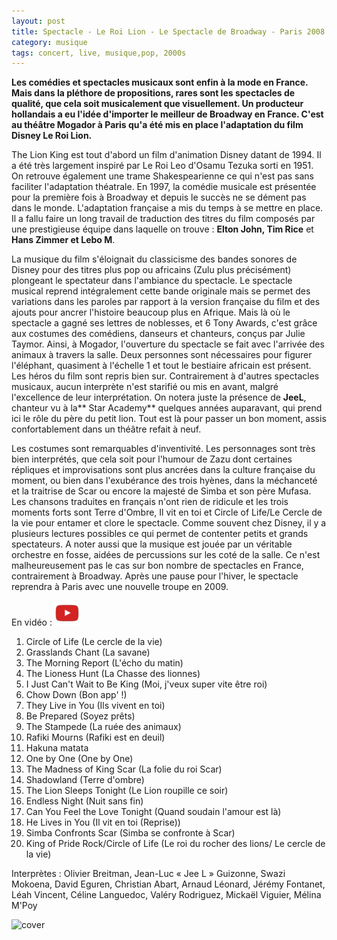 ```yaml
---
layout: post
title: Spectacle - Le Roi Lion - Le Spectacle de Broadway - Paris 2008
category: musique
tags: concert, live, musique,pop, 2000s
---
```


**Les comédies et spectacles musicaux sont enfin à la mode en France. Mais dans la pléthore de propositions, rares sont les spectacles de qualité, que cela soit musicalement que visuellement. Un producteur hollandais a eu l'idée d'importer le meilleur de Broadway en France. C'est au théâtre Mogador à Paris qu'a été mis en place l'adaptation du film Disney Le Roi Lion.**

The Lion King est tout d'abord un film d'animation Disney datant de 1994. Il a été très largement inspiré par Le Roi Leo d'Osamu Tezuka sorti en 1951. On retrouve également une trame Shakespearienne ce qui n'est pas sans faciliter l'adaptation théatrale. En 1997, la comédie musicale est présentée pour la première fois à Broadway et depuis le succès ne se dément pas dans le monde. L'adaptation française a mis du temps à se mettre en place. Il a fallu faire un long travail de traduction des titres du film composés par une prestigieuse équipe dans laquelle on trouve : **Elton John, Tim Rice** et **Hans Zimmer et Lebo M**.

La musique du film s'éloignait du classicisme des bandes sonores de Disney pour des titres plus pop ou africains (Zulu plus précisément) plongeant le spectateur dans l'ambiance du spectacle. Le spectacle musical reprend intégralement cette bande originale mais se permet des variations dans les paroles par rapport à la version française du film et des ajouts pour ancrer l'histoire beaucoup plus en Afrique. Mais là où le spectacle a gagné ses lettres de noblesses, et 6 Tony Awards, c'est grâce aux costumes des comédiens, danseurs et chanteurs, conçus par Julie Taymor. Ainsi, à Mogador, l'ouverture du spectacle se fait avec l'arrivée des animaux à travers la salle. Deux personnes sont nécessaires pour figurer l'éléphant, quasiment à l'échelle 1 et tout le bestiaire africain est présent. Les héros du film sont repris bien sur. Contrairement à d'autres spectacles musicaux, aucun interprète n'est starifié ou mis en avant, malgré l'excellence de leur interprétation. On notera juste la présence de **JeeL**, chanteur vu à la** Star Academy** quelques années auparavant, qui prend ici le rôle du père du petit lion. Tout est là pour passer un bon moment, assis confortablement dans un théâtre refait à neuf.

Les costumes sont remarquables d'inventivité. Les personnages sont très bien interprétés, que cela soit pour l'humour de Zazu dont certaines répliques et improvisations sont plus ancrées dans la culture française du moment, ou bien dans l'exubérance des trois hyènes, dans la méchanceté et la traitrise de Scar ou encore la majesté de Simba et son père Mufasa. Les chansons traduites en français n'ont rien de ridicule et les trois moments forts sont Terre d'Ombre, Il vit en toi et Circle of Life/Le Cercle de la vie pour entamer et clore le spectacle. Comme souvent chez Disney, il y a plusieurs lectures possibles ce qui permet de contenter petits et grands spectateurs. A noter aussi que la musique est jouée par un véritable orchestre en fosse, aidées de percussions sur les coté de la salle. Ce n'est malheureusement pas le cas sur bon nombre de spectacles en France, contrairement à Broadway. Après une pause pour l'hiver, le spectacle reprendra à Paris avec une nouvelle troupe en 2009.


En vidéo : [![video](/images/youtube.png)](https://www.youtube.com/watch?v=gp8IjALi-Lk)

1. Circle of Life (Le cercle de la vie)
2. Grasslands Chant (La savane) 
3. The Morning Report (L'écho du matin)
4. The Lioness Hunt (La Chasse des lionnes) 
5. I Just Can't Wait to Be King (Moi, j'veux super vite être roi) 
6. Chow Down (Bon app' !) 
7. They Live in You (Ils vivent en toi) 
8. Be Prepared (Soyez prêts) 
9. The Stampede (La ruée des animaux) 
10. Rafiki Mourns (Rafiki est en deuil) 
11. Hakuna matata 
12. One by One (One by One) 
13. The Madness of King Scar (La folie du roi Scar) 
14. Shadowland (Terre d'ombre) 
15. The Lion Sleeps Tonight (Le Lion roupille ce soir) 
16. Endless Night (Nuit sans fin) 
17. Can You Feel the Love Tonight (Quand soudain l'amour est là) 
18. He Lives in You (Il vit en toi (Reprise)) 
19. Simba Confronts Scar (Simba se confronte à Scar) 
20. King of Pride Rock/Circle of Life (Le roi du rocher des lions/ Le cercle de la vie)


Interprètes : Olivier Breitman, Jean-Luc « Jee L » Guizonne, Swazi Mokoena, David Eguren, Christian Abart, Arnaud Léonard, Jérémy Fontanet, Léah Vincent, Céline Languedoc, Valéry Rodriguez, Mickaël Viguier, Mélina M'Poy

![cover](https://filedn.eu/llqi9IBxlYouGRXYG2xlROb/img/2008/roilion.jpg)

